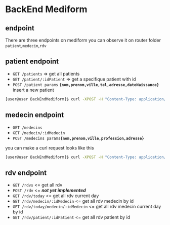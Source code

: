 # BackEnd Mediform

## endpoint

There are three endpoints on mediform you can observe it on router folder `patient`,`medecin`,`rdv`

## patient endpoint

 * `GET /patients` => get all patients
 * `GET /patient/:idPatient` => get a specifique patient with id
 * `POST /patient params` **`{nom,prenom,ville,tel,adresse,dateNaissance}`** insert a new patient

 ```sh
[user@user BackEndMediform]$ curl -XPOST -H "Content-Type: application/json" -d '{"nom":"toto","prenom":"titi","ville":"1 rue carambar","tel":"06258569","adresse":"1 rue charle vincent","dateNaissance":"1996-10-31"}' http://localhost:8000/mediform/patient
```

## medecin endpoint

* `GET /medecins`
* `GET /medecin/:idMedecin`
* `POST /medecins params`**`{nom,prenom,ville,profession,adresse}`**

you can make a curl request looks like this

```sh
[user@user BackEndMediform]$ curl -XPOST -H "Content-Type: application/json" -d '{"nom":"toto","prenom":"titi","ville":"1 rue carambar","profession":"medecin generaliste","adresse":"1 rue charle vincent"}' http://localhost:8000/mediform/medecin
```

## rdv endpoint

* `GET /rdvs` <= get all rdv
* `POST /rdv` <= ***not yet implemented***
* `GET /rdv/today` <= get all rdv current day
* `GET /rdv/medecin/:idMedecin` <= get all rdv medecin by id
* `GET /rdv/today/medecin/:idMedecin` <= get all rdv medecin current day by id
* `GET /rdv/patient/:idPatient` <= get all rdv patient by id
